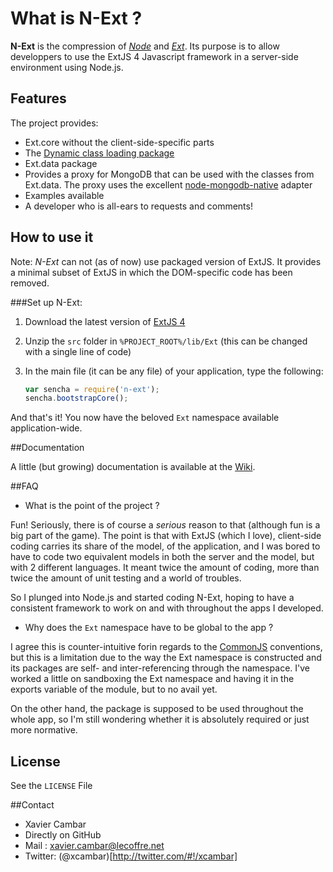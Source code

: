 # What is N-Ext ?

**N-Ext** is the compression of [*Node*](http://nodejs.org) and [*Ext*](http://www.sencha.com/products/extjs/).
Its purpose is to allow developpers to use the ExtJS 4 Javascript framework in a server-side environment using Node.js.

## Features

The project provides:

* Ext.core without the client-side-specific parts
* The [Dynamic class loading package](http://www.sencha.com/blog/countdown-to-ext-js-4-dynamic-loading-and-new-class-system)
* Ext.data package
* Provides a proxy for MongoDB that can be used with the classes from Ext.data. The proxy uses the excellent [node-mongodb-native](https://github.com/christkv/node-mongodb-native) adapter
* Examples available
* A developer who is all-ears to requests and comments!

## How to use it

Note: 
*N-Ext* can not (as of now) use packaged version of ExtJS.
It provides a minimal subset of ExtJS in which the DOM-specific code has been removed.

###Set up N-Ext:

1. Download the latest version of [ExtJS 4](http://www.sencha.com/products/extjs/)
2. Unzip the ```src``` folder in ```%PROJECT_ROOT%/lib/Ext``` (this can be changed with a single line of code)
3. In the main file (it can be any file) of your application, type the following:

    ```javascript
    var sencha = require('n-ext');
    sencha.bootstrapCore();
    ```

And that's it! You now have the beloved ```Ext``` namespace available application-wide.

##Documentation

A little (but growing) documentation is available at the [Wiki](https://github.com/xcambar/n-ext/wiki).

##FAQ

* What is the point of the project ?

Fun! Seriously, there is of course a *serious* reason to that (although fun is a big part of the game).
The point is that with ExtJS (which I love), client-side coding carries its share of the model, of the application,
and I was bored to have to code two equivalent models in both the server and the model, but with 2 different languages.
It meant twice the amount of coding, more than twice the amount of unit testing and a world of troubles.

So I plunged into Node.js and started coding N-Ext, hoping to have a consistent framework to work on and with throughout the apps I developed.

* Why does the ```Ext``` namespace have to be global to the app ?

I agree this is counter-intuitive forin regards to the [CommonJS](http://www.commonjs.org/) conventions, but this is a
limitation due to the way the Ext namespace is constructed and its packages are self- and inter-referencing through the namespace.
I've worked a little on sandboxing the Ext namespace and having it in the exports variable of the module, but to no avail yet.

On the other hand, the package is supposed to be used throughout the whole app, so I'm still wondering whether it is
absolutely required or just more normative.

## License
See the ```LICENSE``` File

##Contact
* Xavier Cambar
 * Directly on GitHub
 * Mail : xavier.cambar@lecoffre.net
 * Twitter: (@xcambar)[http://twitter.com/#!/xcambar]